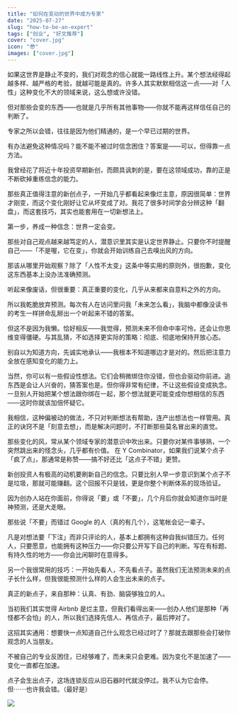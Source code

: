 ```yaml
---
title: "如何在变动的世界中成为专家"
date: "2025-07-27"
slug: "how-to-be-an-expert"
tags: ["创业", "好文推荐"]
cover: "cover.jpg"
icon: "😎"
images: ["cover.jpg"]
---
```

如果这世界是静止不变的，我们对观念的信心就能一路线性上升。某个想法经得起越多样、越严格的考验，就越可能是真的。许多人其实默默相信这一点——对「人性」这种变化不大的领域来说，这么想或许没错。



但对那些会变的东西——也就是几乎所有其他事物——你就不能再这样信任自己的判断了。



专家之所以会错，往往是因为他们精通的，是一个早已过期的世界。



有办法避免这种情况吗？能不能不被过时信念困住？答案是——可以，但得靠一点方法。



我曾经花了将近十年投资早期新创，而颇具讽刺的是，要在这领域成功，靠的正是不断砍掉重练信念的能力。



那些真正值得注意的新创点子，一开始几乎都看起来像烂主意，原因很简单：世界才刚变，而这个变化刚好让它从坏变成了对。我花了很多时间学会分辨这种「翻盘」，而这套技巧，其实也能套用在一切新想法上。



第一步，养成一种信念：世界一定会变。



那些对自己观点越来越笃定的人，潜意识里其实是认定世界静止。只要你不时提醒自己——「不是喔，它在变」，你就会开始训练自己去嗅出风的方向。



那该从哪里开始观察？除了「人性不太变」这条中等实用的原则外，很抱歉，变化这东西基本上没办法准确预测。



听起来像废话，但很重要：真正重要的变化，几乎从来都来自意料之外的方向。



所以我乾脆放弃预测。每次有人在访问里问我「未来怎么看」，我脑中都像没读书的考生一样拼命乱掰出一个听起来不错的答案。



但这不是因为我懒。恰好相反——我觉得，预测未来不但命中率可怜，还会让你思维变得僵硬。与其乱猜，不如选择更实际的策略：彻底、彻底地保持开放心态。



别自以为知道方向，先诚实地承认——我根本不知道哪边才是对的。然后把注意力全放在感知变化的能力上。



当然，你可以有一些假设性想法。它们会稍微绑住你没错，但也会驱动你前进。追东西是会让人兴奋的，猜答案也是。但你得非常有纪律，不让这些假设变成执念。
一旦别人开始把某个想法跟你绑在一起，那个想法就更可能变成你想相信的东西——这时你就该加倍怀疑它。



我相信，这种偏被动的做法，不只对判断想法有帮助，连产出想法也一样管用。真正的诀窍不是「刻意去想」，而是解决问题时，不打断那些莫名冒出来的直觉。



那些变化的风，常从某个领域专家的潜意识中吹出来。只要你对某件事够熟，一个突然跳出来的怪念头，几乎都有价值。
在 Y Combinator，如果我们说某个点子「疯了点」，那通常是称赞——搞不好还比「这点子不错」更赞。



新创投资人有极高的动机要刷新自己的信念。只要比别人早一步意识到某个点子不是垃圾，那就可能赚翻。这个回报不只是钱，更是你整个判断体系的现场验证。



因为创办人站在你面前，你得说「要」或「不要」，几个月后你就会知道你当时是神预测，还是大走眼。



那些说「不要」而错过 Google 的人（真的有几个），这笔帐会记一辈子。



凡是对想法要「下注」而非只评论的人，基本上都拥有这种自我纠错压力。任何人，只要愿意，也能拥有这种压力——你只要公开写下自己的判断。写在有标题、有持久性的地方——你会比闲聊时在意得多。



另一个我很常用的技巧：一开始先看人，不先看点子。虽然我们无法预测未来的点子长什么样，但我很能预测什么样的人会生出未来的点子。



真正的新点子，来自那种：认真、有劲、脑袋够独立的人。



当初我们其实觉得 Airbnb 是烂主意，但我们看得出来——创办人他们是那种「再怪都不会怕」的人，所以我们选择先信人、再信点子，最后押对了。



这招其实通用：想要快一点知道自己什么观念已经过时了？那就去跟那些会打破你观念的人当朋友。



不被自己的专业反困住，已经够难了，而未来只会更难。因为变化不是加速了——变化一直都在加速。



点子会生出点子，这场连锁反应从旧石器时代就没停过。我不认为它会停。
但⋯⋯也许我会错。（最好是）




![](https://prod-files-secure.s3.us-west-2.amazonaws.com/112d0858-5090-4d34-a606-b75eb8d65fd2/46476355-9cf3-4e99-9b7a-3531bc426380/1000202064.png?X-Amz-Algorithm=AWS4-HMAC-SHA256&X-Amz-Content-Sha256=UNSIGNED-PAYLOAD&X-Amz-Credential=ASIAZI2LB4662EDKGXEW%2F20250917%2Fus-west-2%2Fs3%2Faws4_request&X-Amz-Date=20250917T130715Z&X-Amz-Expires=3600&X-Amz-Security-Token=IQoJb3JpZ2luX2VjEC0aCXVzLXdlc3QtMiJHMEUCIQCyHq97EusrvEvSRRPQ8hpVr1Z054Ia3kU8NI%2FbQp0WBQIgcq2Vg%2Fgzocrjt%2FM%2BSqHFyd16F9JEo2LC7ED7pfTRZwkqiAQIpv%2F%2F%2F%2F%2F%2F%2F%2F%2F%2FARAAGgw2Mzc0MjMxODM4MDUiDHOwhF9yGMMlwHPTpircA7EwOIpT0KsPgpU77686HsTjfxlOT%2F03cVeTGDpds7RxzFdwb3J4lYeM7WRhrPRm7FZeGYOZ4VHniXq5DBAYdtOuKXdGCWLlHDTjXdICnW4t9HLA7amm3s63WsGid48DPmuszFauMk8Qka9SgSkb29SaM4L%2F4KZWHHuNv0JmVN5%2BnodS%2FBqhvdJggjAmx0hO%2F%2FzkOhsmSjuYqt5Aajfn9puHkZQHdWJ2%2B0zORjaHG0WdKy2P1QLuEjIiYsYwywR0ebhfZ780AuJsrzQT%2BqgshWD9LzRzku8WfCufpaDOC6WIADLcxA%2Bu7YWQq2YTH7W4CU1rZM3QVbH5CYINKT%2BunuMbFK4cPdGGEr9PVhtXYny6dpMcWTqar6gIV%2B2CQ%2Fj96YIAXq8DxpZbOo9wmlpgUn9KjWTGqiuUrsMzBFqRWUzMfZ1AmSnHnRI0BlJCa5lGloLnnKXGdgOoBbNCEZ1VrDTg3K6FrIlmC6sIxY2YBA2sKwbixnm9HxLqF24%2BhII7EKvhf8W5WudoDTNQiaE0BlJuXYRUIS2JpVP16cX7pTg%2BoHXcIRQ7gdn9GcDgFTrgRxrTGGTjNFY2YbWU8Dyi8J4z2xeRg6FWBGzaVOZC9soDJJiggx1U%2BUsGR2dNMP%2FVqsYGOqUBQoCDMSsyA1umcCv57fa8lB8OepzmrJLoSUS0lk5P%2FyPCrXcoQOaFW82INai64WIWKZ0Sy%2B7KHXdvi8QGuRkRYS0%2BS%2FeQ2N6JEWi5q%2FUfEjT%2BuimMBsxG8ztie%2BjXNDMe5%2BATaB9Y4kKU8VfKmCpnDZqtF0Sxk390n5U5782TS5ZZrcBjbi9oEV4Lh0BBXr5p5fRs7H6vXWvAmTckx9bchhfZuqR8&X-Amz-Signature=a26dedc306b463c359247eb12e1f9d23fe224ece89943c6a38ccb3b3d61933fa&X-Amz-SignedHeaders=host&x-amz-checksum-mode=ENABLED&x-id=GetObject)

